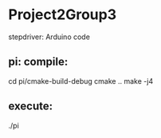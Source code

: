 # Project2Group3

stepdriver: Arduino code

pi:
compile:
-------------------------
cd pi/cmake-build-debug
cmake ..
make -j4

execute:
-------------------------
./pi
